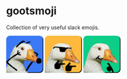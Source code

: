 # gootsmoji
Collection of very useful slack emojis.

<img src="goots/oh-my-gootness.png" width="100">
<img src="goots/fingie-goots.png" width="100">
<img src="goots/goots-yes.png" width="100">

